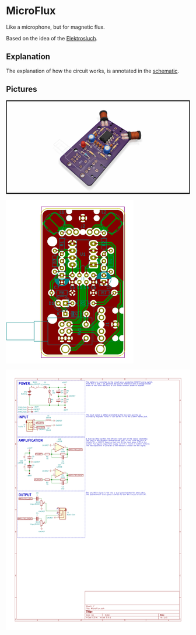 # MicroFlux
Like a microphone, but for magnetic flux.

Based on the idea of the [Elektrosluch](https://store.lom.audio/products/elektrosluch-3?variant=4542168268832).

## Explanation
The explanation of how the circuit works, is annotated in the [schematic](https://github.com/FOSHSolderKits/MicroFlux/blob/master/img/MicroFlux.pdf).

## Pictures
![3D render](https://raw.githubusercontent.com/FOSHSolderKits/MicroFlux/master/img/MicroFlux-brd.png)

![board plot](https://raw.githubusercontent.com/FOSHSolderKits/MicroFlux/master/img/MicroFlux-brd.svg?raw=true)

[![schematic plot](https://raw.githubusercontent.com/FOSHSolderKits/MicroFlux/master/img/MicroFlux.svg)](https://github.com/FOSHSolderKits/MicroFlux/blob/master/img/MicroFlux.pdf)
